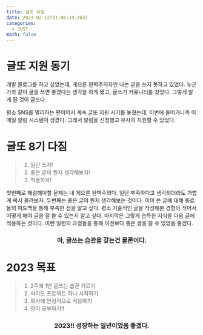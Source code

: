 ```yaml
---
title: 글또 다짐
date: 2023-02-12T11:06:19.263Z
categories:
  - JUST
math: false
---
```

# 글또 지원 동기

개발 블로그를 하고 싶었는데, 게으른 완벽주의자인 나는 글을 쓰지 못하고 있었다. 누군가와 같이 글을 쓰면 좋겠다는 생각을 하게 됐고, 글쓰기 커뮤니티를 찾았다. 그렇게 알게 된 것이 글또다.

평소 SNS를 멀리하는 편이어서 계속 글또 지원 시기를 놓쳤는데, 이번에 들어가니까 이메일 알림 시스템이 생겼다. 그래서 알림을 신청했고 무사히 지원할 수 있었다.

# 글또 8기 다짐

> 1. 일단 쓰자!
> 2. 좋은 글이 뭔지 생각해보자!
> 3. 적용하자!

첫번째로 해결해야할 문제는 내 게으른 완벽주의다. 일단 부족하다고 생각되더라도 가볍게 써서 올려보자. 두번째는 좋은 글이 뭔지 생각해보는 것이다. 이미 쓴 글에 대해 동료들의 피드백을 통해 부족한 점을 알고 싶다. 평소 기술적인 글을 작성해본 경험이 적어서 어떻게 해야 글을 잘 쓸 수 있는지 알고 싶다. 마지막은 그렇게 습득한 지식을 다음 글에 적용하는 것이다. 이런 일련의 과정들을 통해 이전보다 좋은 글을 쓸 수 있었음 좋겠다.

### <center>아, 글쓰는 습관을 갖는건 물론이다.</center>

# 2023 목표

> 1. 2주에 1번 글쓰는 습관 기르기
> 2. 사이드 프로젝트 하나 시작하기
> 3. 회사에 안정적으로 적응하기
> 4. 영어 공부하기!!



### <center>2023!! 성장하는 일년이었음 좋겠다.</center>